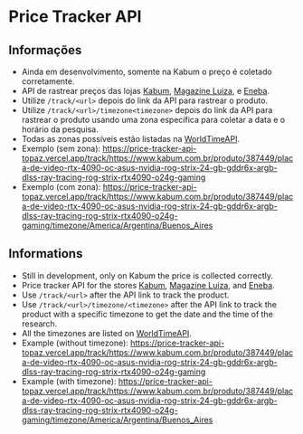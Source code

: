 # Price Tracker API

## Informações

- Ainda em desenvolvimento, somente na Kabum o preço é coletado corretamente.
- API de rastrear preços das lojas [Kabum](https://www.kabum.com.br), [Magazine Luiza](https://www.magazineluiza.com.br), e [Eneba](https://www.eneba.com).
- Utilize ```/track/<url>``` depois do link da API para rastrear o produto.
- Utilize ```/track/<url>/timezone<timezone>``` depois do link da API para rastrear o produto usando uma zona específica para coletar a data e o horário da pesquisa.
- Todas as zonas possíveis estão listadas na [WorldTimeAPI](http://worldtimeapi.org/timezones).
- Exemplo (sem zona): https://price-tracker-api-topaz.vercel.app/track/https://www.kabum.com.br/produto/387449/placa-de-video-rtx-4090-oc-asus-nvidia-rog-strix-24-gb-gddr6x-argb-dlss-ray-tracing-rog-strix-rtx4090-o24g-gaming
- Exemplo (com zona): https://price-tracker-api-topaz.vercel.app/track/https://www.kabum.com.br/produto/387449/placa-de-video-rtx-4090-oc-asus-nvidia-rog-strix-24-gb-gddr6x-argb-dlss-ray-tracing-rog-strix-rtx4090-o24g-gaming/timezone/America/Argentina/Buenos_Aires

## Informations

- Still in development, only on Kabum the price is collected correctly.
- Price tracker API for the stores [Kabum](https://www.kabum.com.br), [Magazine Luiza](https://www.magazineluiza.com.br), and [Eneba](https://www.eneba.com).
- Use ```/track/<url>``` after the API link to track the product.
- Use ```/track/<url>/timezone/<timezone>``` after the API link to track the product with a specific timezone to get the date and the time of the research.
- All the timezones are listed on [WorldTimeAPI](http://worldtimeapi.org/timezones).
- Example (without timezone): https://price-tracker-api-topaz.vercel.app/track/https://www.kabum.com.br/produto/387449/placa-de-video-rtx-4090-oc-asus-nvidia-rog-strix-24-gb-gddr6x-argb-dlss-ray-tracing-rog-strix-rtx4090-o24g-gaming
- Example (with timezone): https://price-tracker-api-topaz.vercel.app/track/https://www.kabum.com.br/produto/387449/placa-de-video-rtx-4090-oc-asus-nvidia-rog-strix-24-gb-gddr6x-argb-dlss-ray-tracing-rog-strix-rtx4090-o24g-gaming/timezone/America/Argentina/Buenos_Aires
